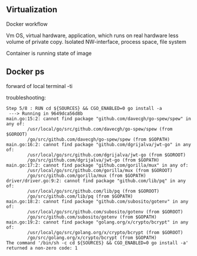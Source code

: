 ## Virtualization
Docker workflow

Vm OS, virtual hardware, application, which runs on real hardware
less volume of private copy. Isolated NW-interface, process space, file system

Container is running state of image
## Docker ps
forward of local terminal -ti

troubleshooting:
```
Step 5/8 : RUN cd ${SOURCES} && CGO_ENABLED=0 go install -a
 ---> Running in 9649dca56d8b
main.go:15:2: cannot find package "github.com/davecgh/go-spew/spew" in any of:
        /usr/local/go/src/github.com/davecgh/go-spew/spew (from $GOROOT)
        /go/src/github.com/davecgh/go-spew/spew (from $GOPATH)
main.go:16:2: cannot find package "github.com/dgrijalva/jwt-go" in any of:
        /usr/local/go/src/github.com/dgrijalva/jwt-go (from $GOROOT)
        /go/src/github.com/dgrijalva/jwt-go (from $GOPATH)
main.go:17:2: cannot find package "github.com/gorilla/mux" in any of:
        /usr/local/go/src/github.com/gorilla/mux (from $GOROOT)
        /go/src/github.com/gorilla/mux (from $GOPATH)
driver/driver.go:9:2: cannot find package "github.com/lib/pq" in any of:
        /usr/local/go/src/github.com/lib/pq (from $GOROOT)
        /go/src/github.com/lib/pq (from $GOPATH)
main.go:18:2: cannot find package "github.com/subosito/gotenv" in any of:
        /usr/local/go/src/github.com/subosito/gotenv (from $GOROOT)
        /go/src/github.com/subosito/gotenv (from $GOPATH)
main.go:19:2: cannot find package "golang.org/x/crypto/bcrypt" in any of:
        /usr/local/go/src/golang.org/x/crypto/bcrypt (from $GOROOT)
        /go/src/golang.org/x/crypto/bcrypt (from $GOPATH)
The command '/bin/sh -c cd ${SOURCES} && CGO_ENABLED=0 go install -a' returned a non-zero code: 1
```
